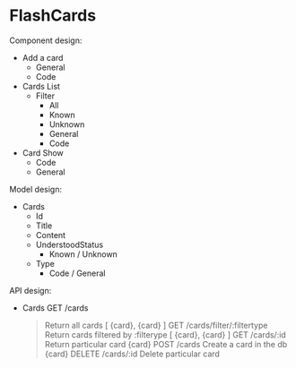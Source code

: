 FlashCards
==========

Component design:
- Add a card
  - General
  - Code
- Cards List 
  - Filter
    - All
    - Known
    - Unknown
    - General
    - Code
- Card Show
  - Code
  - General

Model design:
- Cards
  - Id
  - Title
  - Content
  - UnderstoodStatus
    - Known / Unknown
  - Type
    - Code / General
    
API design:
- Cards
  GET /cards
    > Return all cards 
      [ {card}, {card} ]
  GET /cards/filter/:filtertype
    > Return cards filtered by :filterype 
      [ {card}, {card} ]
  GET /cards/:id
    > Return particular card 
      {card}
  POST /cards
    > Create a card in the db
      {card}
  DELETE /cards/:id 
    > Delete particular card
